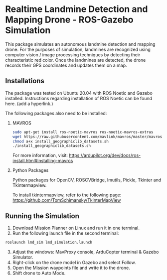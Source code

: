 # Realtime Landmine Detection and Mapping Drone - ROS-Gazebo Simulation
This package simulates an autonomous landmine detection and mapping drone. For the purposes of simulation, landmines are recognized using computer vision / image processing techniques by detecting their characteristic red color. Once the landmines are detected, the drone records their GPS coordinates and updates them on a map.

## Installations
The package was tested on Ubuntu 20.04 with ROS Noetic and Gazebo installed. Instructions regarding installation of ROS Noetic can be found here. (add a hyperlink.)

The following packages also need to be installed:

1. MAVROS

    ```bash
    sudo apt-get install ros-noetic-mavros ros-noetic-mavros-extras
    wget https://raw.githubusercontent.com/mavlink/mavros/master/mavros/scripts/install_geographiclib_datasets.sh
    chmod a+x install_geographiclib_datasets.sh
    ./install_geographiclib_datasets.sh
    ```
    For more information, visit: https://ardupilot.org/dev/docs/ros-install.html#installing-mavros

2. Python Packages

    Python packages for OpenCV, ROSCVBridge, Imutils, Pickle, Tkinter and Tkintermapview.

    To install tkintermapview, refer to the following page: https://github.com/TomSchimansky/TkinterMapView

## Running the Simulation

1. Download Mission Planner on Linux and run it in one terminal.
2. Run the following launch file in the second terminal:
```bash
roslaunch lmd_sim lmd_simulation.launch
```
3. Adjust the windows: MavProxy console, ArduCopter terminal & Gazebo Simulator.
4. Right-click on the drone model in Gazebo and select Follow.
5. Open the Mission waypoints file and write it to the drone.
6. Shift drone to Auto Mode.         